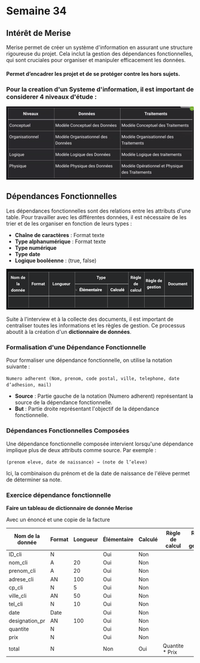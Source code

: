 # Semaine 34

  ## Intérêt de Merise

  Merise permet de créer un système d'information en assurant une structure rigoureuse du projet. Cela inclut la gestion des dépendances fonctionnelles, qui sont cruciales pour organiser et manipuler efficacement les données.

  #### Permet d’encadrer les projet et de se protéger contre les hors sujets. 


### Pour la creation d'un Systeme d'information, il est important de considerer 4 niveaux d'étude : 

![4nvmerise](img/4_niveaux_de_Merise.png)

  ## Dépendances Fonctionnelles

  Les dépendances fonctionnelles sont des relations entre les attributs d'une table. Pour travailler avec les différentes données, il est nécessaire de les trier et de les organiser en fonction de leurs types :

  - **Chaîne de caractères** : Format texte
  - **Type alphanumérique** : Format texte
  - **Type numérique**
  - **Type date**
  - **Logique booléenne** : (true, false)

![depfonct](img/dependancefonct.png)

  Suite à l'interview et à la collecte des documents, il est important de centraliser toutes les informations et les règles de gestion. Ce processus aboutit à la création d'un **dictionnaire de données**.

  ### Formalisation d'une Dépendance Fonctionnelle

  Pour formaliser une dépendance fonctionnelle, on utilise la notation suivante :

  `Numero adherent (Nom, prenom, code postal, ville, telephone, date d’adhesion, mail)`

  
- **Source** : Partie gauche de la notation (Numero adherent) représentant la source de la dépendance fonctionnelle.
- **But** : Partie droite représentant l'objectif de la dépendance fonctionnelle.

### Dépendances Fonctionnelles Composées

Une dépendance fonctionnelle composée intervient lorsqu'une dépendance implique plus de deux attributs comme source. Par exemple :

`(prenom eleve, date de naissance) → (note de l’eleve)`


Ici, la combinaison du prénom et de la date de naissance de l'élève permet de déterminer sa note.

### Exercice dépendance fonctionnelle 

 **Faire un tableau de dictionnaire de donnée Merise**

Avec un énoncé et une copie de la facture 


| Nom de la donnée     | Format | Longueur | Élémentaire | Calculé | Règle de calcul     | Règle de gestion | Document |
|----------------------|--------|----------|-------------|---------|---------------------|------------------|----------|
| ID_cli               | N      |          | Oui         | Non     |                     |                  |          |
| nom_cli              | A      | 20       | Oui         | Non     |                     |                  |          |
| prenom_cli           | A      | 20       | Oui         | Non     |                     |                  |          |
| adrese_cli           | AN     | 100      | Oui         | Non     |                     |                  |          |
| cp_cli               | N      | 5        | Oui         | Non     |                     |                  |          |
| ville_cli            | AN     | 50       | Oui         | Non     |                     |                  |          |
| tel_cli              | N      | 10       | Oui         | Non     |                     |                  |          |
| date                 | Date   |          | Oui         | Non     |                     |                  |          |
| designation_pr       | AN     | 100      | Oui         | Non     |                     |                  |          |
| quantite             | N      |          | Oui         | Non     |                     |                  |          |
| prix                 | N      |          | Oui         | Non     |                     |                  |          |
| total                | N      |          | Non         | Oui     | Quantite * Prix      |                  |          |
